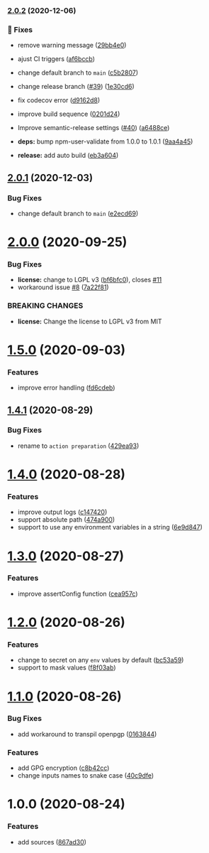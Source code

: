 ### [2.0.2](https://github.com/satoruk/action-prepare/compare/v2.0.1...v2.0.2) (2020-12-06)


### :bug: Fixes

* remove warning message ([29bb4e0](https://github.com/satoruk/action-prepare/commit/29bb4e0743711571ef38bec760fae90a499e8504))


* ajust CI triggers ([af6bccb](https://github.com/satoruk/action-prepare/commit/af6bccb3f8b6d3901b8d0db7d047d20582be2406))
* change default branch to `main` ([c5b2807](https://github.com/satoruk/action-prepare/commit/c5b2807ffaa0c8bfa400ff18f55a5ad44c9481af))
* change release branch ([#39](https://github.com/satoruk/action-prepare/issues/39)) ([1e30cd6](https://github.com/satoruk/action-prepare/commit/1e30cd653d6988517f08ae226882c804bae062b5))
* fix codecov error ([d9162d8](https://github.com/satoruk/action-prepare/commit/d9162d83733a62de191c7aff450030b7645561e0))
* improve build sequence ([0201d24](https://github.com/satoruk/action-prepare/commit/0201d24cb759e4324473f21e847614851b0d3cf4))
* Improve semantic-release settings ([#40](https://github.com/satoruk/action-prepare/issues/40)) ([a6488ce](https://github.com/satoruk/action-prepare/commit/a6488ce9826ef445293fea272176bb0717e925c2))
* **deps:** bump npm-user-validate from 1.0.0 to 1.0.1 ([9aa4a45](https://github.com/satoruk/action-prepare/commit/9aa4a4551d16b83dd59636611f1a3165d725f1fe))
* **release:** add auto build ([eb3a604](https://github.com/satoruk/action-prepare/commit/eb3a6046848710c8a9443b60550f87b717d60308))

## [2.0.1](https://github.com/satoruk/action-prepare/compare/v2.0.0...v2.0.1) (2020-12-03)


### Bug Fixes

* change default branch to `main` ([e2ecd69](https://github.com/satoruk/action-prepare/commit/e2ecd69e97d6806da65a3a8526dc7640b07b18e3))

# [2.0.0](https://github.com/satoruk/action-prepare/compare/v1.5.0...v2.0.0) (2020-09-25)


### Bug Fixes

* **license:** change to LGPL v3 ([bf6bfc0](https://github.com/satoruk/action-prepare/commit/bf6bfc0dd3c625c02d52153e6d6cbb0dbb141ecd)), closes [#11](https://github.com/satoruk/action-prepare/issues/11)
* workaround issue [#8](https://github.com/satoruk/action-prepare/issues/8) ([7a22f81](https://github.com/satoruk/action-prepare/commit/7a22f8168db80cee36a736393bc24821f270176b))


### BREAKING CHANGES

* **license:** Change the license to LGPL v3 from MIT

# [1.5.0](https://github.com/satoruk/action-prepare/compare/v1.4.1...v1.5.0) (2020-09-03)


### Features

* improve error handling ([fd6cdeb](https://github.com/satoruk/action-prepare/commit/fd6cdeb51a4fc951aabacfe9f86973ef02670789))

## [1.4.1](https://github.com/satoruk/action-prepare/compare/v1.4.0...v1.4.1) (2020-08-29)


### Bug Fixes

* rename to `action preparation` ([429ea93](https://github.com/satoruk/action-prepare/commit/429ea930ff29c33d3983dba05c570a47f361ad5c))

# [1.4.0](https://github.com/satoruk/action-prepare/compare/v1.3.0...v1.4.0) (2020-08-28)


### Features

* improve output logs ([c147420](https://github.com/satoruk/action-prepare/commit/c147420f2f924516e0e537e1faa4c432ce176548))
* support absolute path ([474a900](https://github.com/satoruk/action-prepare/commit/474a9005a0613e9ffdda8c1a2fc7071dc27225b4))
* support to use any environment variables in a string ([6e9d847](https://github.com/satoruk/action-prepare/commit/6e9d847e6d8ddf08d7d212eaf02c53d02e21bbb9))

# [1.3.0](https://github.com/satoruk/action-prepare/compare/v1.2.0...v1.3.0) (2020-08-27)


### Features

* improve assertConfig function ([cea957c](https://github.com/satoruk/action-prepare/commit/cea957c38ff64e14eebd7ebb6c115573a9174cab))

# [1.2.0](https://github.com/satoruk/action-prepare/compare/v1.1.0...v1.2.0) (2020-08-26)


### Features

* change to secret on any `env` values by default ([bc53a59](https://github.com/satoruk/action-prepare/commit/bc53a59bf0cca6d322d84f92d14b47c053c1f00f))
* support to mask values ([f8f03ab](https://github.com/satoruk/action-prepare/commit/f8f03ab09598d660a1ba165ec4cd23af1b717fa0))

# [1.1.0](https://github.com/satoruk/action-prepare/compare/v1.0.0...v1.1.0) (2020-08-26)


### Bug Fixes

* add workaround to transpil openpgp ([0163844](https://github.com/satoruk/action-prepare/commit/016384433071e7539e578d65687a4901f3f70c09))


### Features

* add GPG encryption ([c8b42cc](https://github.com/satoruk/action-prepare/commit/c8b42cc1b4fe0c0be98066f5155fd608fc6d3524))
* change inputs names to snake case ([40c9dfe](https://github.com/satoruk/action-prepare/commit/40c9dfe6f22ee85c4fa0d8f29a90f9171184f75a))

# 1.0.0 (2020-08-24)


### Features

* add sources ([867ad30](https://github.com/satoruk/action-prepare/commit/867ad301f989b2776cdc67080fe0766bedc81e7c))
